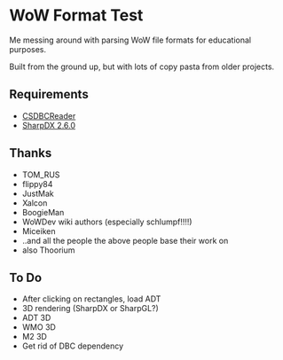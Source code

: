 # WoW Format Test
Me messing around with parsing WoW file formats for educational purposes.

Built from the ground up, but with lots of copy pasta from older projects.

## Requirements
- [CSDBCReader](http://marlamin.com/u/CSDBCReader.dll)
- [SharpDX 2.6.0](http://sharpdx.org/download/)

## Thanks
- TOM_RUS
- flippy84
- JustMak
- Xalcon
- BoogieMan 
- WoWDev wiki authors (especially schlumpf!!!!)
- Miceiken
- ..and all the people the above people base their work on
- also Thoorium

## To Do
- After clicking on rectangles, load ADT
- 3D rendering (SharpDX or SharpGL?)
- ADT 3D
- WMO 3D
- M2 3D
- Get rid of DBC dependency
